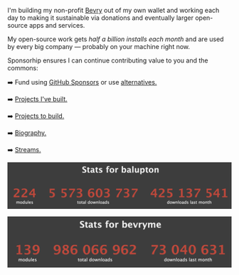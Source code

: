 I'm building my non-profit [Bevry](https://github.com/bevry) out of my own wallet and working each day to making it sustainable via donations and eventually larger open-source apps and services.

My open-source work gets *half a billion installs each month* and are used by every big company — probably on your machine right now.

Sponsorhip ensures I can continue contributing value to you and the commons:

➡️ Fund using [GitHub Sponsors](https://github.com/sponsors/balupton) or use [alternatives.](https://bevry.me/fund)

➡️ [Projects I've built.](https://balupton.com/projects)

➡️ [Projects to build.](https://bevry.me/projects)

➡️ [Biography.](https://balupton.com)

➡️ [Streams.](https://twitch.tv/balupton)

[![Benjamin's Package Installation Statistics](https://github.com/balupton/balupton/blob/master/balupton-npm-stats.png?raw=true)](https://npm-stat.com/charts.html?author=balupton)

[![Bevry's Package Installation Statistics](https://github.com/balupton/balupton/blob/master/bevryme-npm-stats.png?raw=true)](https://npm-stat.com/charts.html?author=bevryme)
